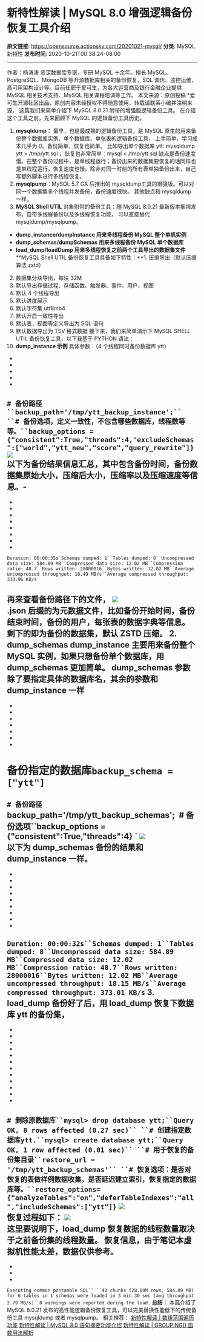 # 新特性解读 | MySQL 8.0 增强逻辑备份恢复工具介绍

**原文链接**: https://opensource.actionsky.com/20201021-mysql/
**分类**: MySQL 新特性
**发布时间**: 2020-10-21T00:38:24-08:00

---

作者：杨涛涛
资深数据库专家，专研 MySQL 十余年。擅长 MySQL、PostgreSQL、MongoDB 等开源数据库相关的备份恢复、SQL 调优、监控运维、高可用架构设计等。目前任职于爱可生，为各大运营商及银行金融企业提供 MySQL 相关技术支持、MySQL 相关课程培训等工作。
本文来源：原创投稿
*爱可生开源社区出品，原创内容未经授权不得随意使用，转载请联系小编并注明来源。
这篇我们来简单介绍下 MySQL 8.0.21 附带的增强版逻辑备份工具。
在介绍这个工具之前，先来回顾下 MySQL 的逻辑备份工具历史。
1. **mysqldump：** 最早，也是最成熟的逻辑备份工具，是 MySQL 原生的用来备份整个数据库实例、单个数据库、单张表的逻辑备份工具， 上手简单，学习成本几乎为 0。备份简单，恢复也简单。
比如导出单个数据库 ytt: mysqldump ytt > /tmp/ytt.sql；
恢复也非常简单：mysql < /tmp/ytt.sql
缺点是备份速度慢。在整个备份过程中，是单线程运行；备份出来的数据集要恢复的话同样也是单线程运行，恢复速度也慢。除非对同一时刻的所有表单独备份出来，自己写额外脚本进行多线程恢复。
2. **mysqlpump**：MySQL 5.7 GA 后推出的 mysqldump工具的增强版。可以对同一个数据集多个线程并发备份，备份速度很快。
其他缺点和 mysqldump 一样。
3. **MySQL Shell UTIL** 对象附带的备份工具：随 MySQL 8.0.21 最新版本捆绑发布，自带多线程备份以及多线程恢复功能， 可以直接替代 mysqldump/mysqlpump。
- **dump_instance/dumpInstance 用来多线程备份 MySQL 整个单机实例**
- **dump_schemas/dumpSchemas 用来多线程备份 MySQL 单个数据库**
- **load_dump/loadDump 用来多线程恢复之前两个工具导出的数据集文件**
**MySQL Shell UTIL 备份恢复工具具备如下特性：**1. 压缩导出（默认压缩算法 zstd）
2. 数据集分块导出，每块 32M
3. 默认导出存储过程、存储函数、触发器、事件、用户、视图
4. 默认 4 个线程导出
5. 默认进度展示
6. 默认字符集 utf8mb4
7. 默认开启一致性导出
8. 默认表，视图等定义导出为 SQL 语句
9. 默认数据导出为 TSV 格式数据
接下来，我们来简单演示下 MySQL SHELL UTIL 备份恢复工具，以下我基于 PYTHON 语法：
1. **dump_instance 示例**
具体参数：（4 个线程同时备份数据库 ytt）
- 
- 
- 
- 
- 
`# 备份路径``backup_path='/tmp/ytt_backup_instance';``
``# 备份选项，定义一致性，不包含哪些数据库，线程数等等。``backup_options = {"consistent":True,"threads":4,"excludeSchemas":["world","ytt_new","score","query_rewrite"]}`
![](.img/6d9a5e05.png)											
以下为备份结果信息汇总，其中包含备份时间，备份数据集原始大小，压缩后大小，压缩率以及压缩速度等信息。- 
- 
- 
- 
- 
- 
- 
- 
- 
- 
```
Duration: 00:00:35s`Schemas dumped: 1``Tables dumped: 8``Uncompressed data size: 584.89 MB``Compressed data size: 12.02 MB``Compression ratio: 48.7``Rows written: 28000016``Bytes written: 12.02 MB``Average uncompressed throughput: 16.49 MB/s``Average compressed throughput: 338.96 KB/s
```
再来查看备份路径下的文件，
![](.img/339450e3.png)											
.json 后缀的为元数据文件，比如备份开始时间，备份结束时间，备份的用户，每张表的数据字典等信息。
剩下的即为备份的数据集，默认 ZSTD 压缩。
2. **dump_schemas**
dump_instance 主要用来备份整个 MySQL 实例，如果只想备份单个数据库，用 dump_schemas 更加简单。
dump_schemas 参数除了要指定具体的数据库名，其余的参数和 dump_instance 一样
- 
- 
- 
- 
- 
- 
- 
- 
# 备份指定的数据库``backup_schema = ["ytt"]``
``# 备份路径``backup_path='/tmp/ytt_backup_schemas';``
``# 备份选项``backup_options = {"consistent":True,"threads":4}
`
![](.img/8b694b33.png)											
以下为 dump_schemas 备份的结果和 dump_instance 一样。
- 
- 
- 
- 
- 
- 
- 
- 
- 
- 
`Duration: 00:00:32s``Schemas dumped: 1``Tables dumped: 8``Uncompressed data size: 584.89 MB``Compressed data size: 12.02 MB``Compression ratio: 48.7``Rows written: 28000016``Bytes written: 12.02 MB``Average uncompressed throughput: 18.15 MB/s``Average compressed throughput: 373.01 KB/s`
3.  **load_dump**
备份好了后，用 load_dump 恢复下数据库 ytt 的备份集，
- 
- 
- 
- 
- 
- 
- 
- 
- 
- 
- 
- 
- 
`# 删除原数据库``mysql> drop database ytt;``Query OK, 8 rows affected (0.27 sec)``
``# 创建指定数据库ytt.``mysql> create database ytt;``Query OK, 1 row affected (0.01 sec)``
``# 用于恢复的备份集目录``restore_url = '/tmp/ytt_backup_schemas'``
``# 恢复选项：是否对恢复的表做样例数据收集，是否延迟建立索引，恢复指定的数据库等。``restore_options={"analyzeTables":"on","deferTableIndexes":"all","includeSchemas":["ytt"]}`
![](.img/b76674e6.png)											
恢复过程如下：
![](.img/9beaf9e0.png)											
这里要说明下，load_dump 恢复数据的线程数量取决于之前备份集的线程数量。
恢复信息，由于笔记本虚拟机性能太差，数据仅供参考。
- 
- 
- 
- 
`Executing common postamble SQL``
``40 chunks (28.00M rows, 584.89 MB) for 6 tables in 1 schemas were loaded in 3 min 30 sec (avg throughput 2.79 MB/s)``0 warnings were reported during the load.`
**总结：**
本篇介绍了 MySQL 8.0.21 发布的高性能逻辑备份恢复工具，可以完美替换性能低下的传统备份工具 mysqldump 或者 mysqlpump。
相关推荐：
[新特性解读 | 数组范围遍历功能](https://opensource.actionsky.com/20200930-mysql/)
[新特性解读 | MySQL 8.0 语句摘要功能介绍](https://opensource.actionsky.com/20200915-mysql/)
[新特性解读 | GROUPING() 函数用法解析](https://opensource.actionsky.com/20200810-mysql/)